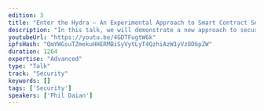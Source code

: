 ```yaml
---
edition: 3
title: "Enter the Hydra – An Experimental Approach to Smart Contract Security"
description: "In this talk, we will demonstrate a new approach to secure smart contract development that we believe has the potential to remove a large class of implementation bugs that has plagued the ecosystem. We will discuss connections to other topics in secure smart contract development and announce an effort to build the most secure Ethereum contract ever launched on the mainnet! Philip Daian is a Computer Science graduate student pursuing a PhD at Cornell University. He specializes in smart contracts and smart contract security, as well as the confidentiality properties of distributed ledger technology. He brings experience in the formal verification and automotive domains. Before coming to Cornell, he worked with runtime verification and formal methods, first collaborating with the FSL on several projects as an undergraduate at the University of Illinois at Urbana-Champaign and later moving to the private sector. He looks forward to building the next generation of efficient and open financial cryptosystems."
youtubeUrl: "https://youtu.be/4GDTFugtW6k"
ipfsHash: "QmYWGsuTZmekuHHERMBiSyVytLyT4QzhiAzW1yVz8D6pZW"
duration: 1264
expertise: "Advanced"
type: "Talk"
track: "Security"
keywords: []
tags: ['Security']
speakers: ['Phil Daian']
---
```

